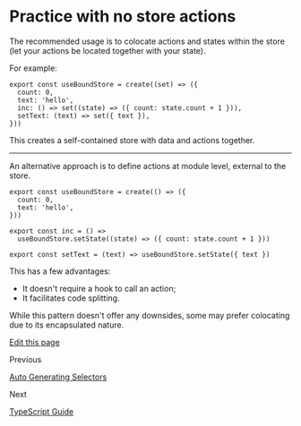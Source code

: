 Practice with no store actions
==============================

The recommended usage is to colocate actions and states within the store (let your actions be located together with your state).

For example:

    export const useBoundStore = create((set) => ({
      count: 0,
      text: 'hello',
      inc: () => set((state) => ({ count: state.count + 1 })),
      setText: (text) => set({ text }),
    }))
    

This creates a self-contained store with data and actions together.

* * *

An alternative approach is to define actions at module level, external to the store.

    export const useBoundStore = create(() => ({
      count: 0,
      text: 'hello',
    }))
    
    export const inc = () =>
      useBoundStore.setState((state) => ({ count: state.count + 1 }))
    
    export const setText = (text) => useBoundStore.setState({ text })
    

This has a few advantages:

*   It doesn't require a hook to call an action;
*   It facilitates code splitting.

While this pattern doesn't offer any downsides, some may prefer colocating due to its encapsulated nature.

[Edit this page](https://github.com/pmndrs/zustand/edit/main/docs/guides/practice-with-no-store-actions.md)

Previous

[Auto Generating Selectors](/guides/auto-generating-selectors)

Next

[TypeScript Guide](/guides/typescript)